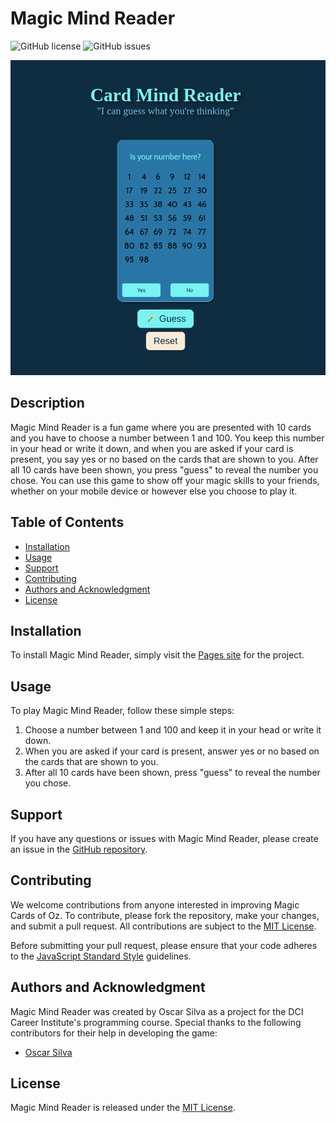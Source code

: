 # Magic Mind Reader 

![GitHub license](https://img.shields.io/github/license/SilvaOz/Magic-Card)
![GitHub issues](https://img.shields.io/github/issues/SilvaOz/Magic-Card)


![](https://github.com/SilvaOz/Magic-Card/blob/main/src/OzCard.png)


## Description

Magic Mind Reader  is a fun game where you are presented with 10 cards and you have to choose a number between 1 and 100. You keep this number in your head or write it down, and when you are asked if your card is present, you say yes or no based on the cards that are shown to you. After all 10 cards have been shown, you press "guess" to reveal the number you chose. You can use this game to show off your magic skills to your friends, whether on your mobile device or however else you choose to play it.

## Table of Contents

- [Installation](#installation)
- [Usage](#usage)
- [Support](#support)
- [Contributing](#contributing)
- [Authors and Acknowledgment](#authors-and-acknowledgment)
- [License](#license)

## Installation

To install Magic Mind Reader, simply visit the [Pages site](https://silvaoz.github.io/Magic-Card/) for the project.

## Usage

To play Magic Mind Reader, follow these simple steps:

1. Choose a number between 1 and 100 and keep it in your head or write it down.
2. When you are asked if your card is present, answer yes or no based on the cards that are shown to you.
3. After all 10 cards have been shown, press "guess" to reveal the number you chose.

## Support

If you have any questions or issues with Magic Mind Reader, please create an issue in the [GitHub repository](https://github.com/SilvaOz/Magic-Card).

## Contributing

We welcome contributions from anyone interested in improving Magic Cards of Oz. To contribute, please fork the repository, make your changes, and submit a pull request. All contributions are subject to the [MIT License](https://github.com/SilvaOz/Magic-Card/blob/master/LICENSE).

Before submitting your pull request, please ensure that your code adheres to the [JavaScript Standard Style](https://standardjs.com/) guidelines.

## Authors and Acknowledgment

Magic Mind Reader was created by Oscar Silva as a project for the DCI Career Institute's programming course. Special thanks to the following contributors for their help in developing the game:

- [Oscar Silva](https://github.com/SilvaOz)

## License

Magic Mind Reader is released under the [MIT License](https://github.com/SilvaOz/Magic-Card/blob/master/LICENSE).
